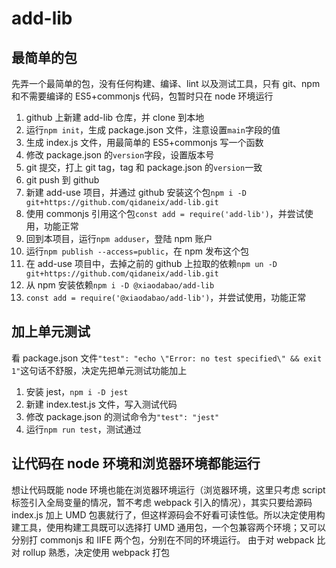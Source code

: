# add-lib

## 最简单的包

先弄一个最简单的包，没有任何构建、编译、lint 以及测试工具，只有 git、npm 和不需要编译的 ES5+commonjs 代码，包暂时只在 node 环境运行

1. github 上新建 add-lib 仓库，并 clone 到本地
2. 运行`npm init`，生成 package.json 文件，注意设置`main`字段的值
3. 生成 index.js 文件，用最简单的 ES5+commonjs 写一个函数
4. 修改 package.json 的`version`字段，设置版本号
5. git 提交，打上 git tag，tag 和 package.json 的`version`一致
6. git push 到 github
7. 新建 add-use 项目，并通过 github 安装这个包`npm i -D git+https://github.com/qidaneix/add-lib.git`
8. 使用 commonjs 引用这个包`const add = require('add-lib')`，并尝试使用，功能正常
9. 回到本项目，运行`npm adduser`，登陆 npm 账户
10. 运行`npm publish --access=public`，在 npm 发布这个包
11. 在 add-use 项目中，去掉之前的 github 上拉取的依赖`npm un -D git+https://github.com/qidaneix/add-lib.git`
12. 从 npm 安装依赖`npm i -D @xiaodabao/add-lib`
13. `const add = require('@xiaodabao/add-lib')`，并尝试使用，功能正常

## 加上单元测试

看 package.json 文件`"test": "echo \"Error: no test specified\" && exit 1"`这句话不舒服，决定先把单元测试功能加上

1. 安装 jest，`npm i -D jest`
2. 新建 index.test.js 文件，写入测试代码
3. 修改 package.json 的测试命令为`"test": "jest"`
4. 运行`npm run test`，测试通过

## 让代码在 node 环境和浏览器环境都能运行

想让代码既能 node 环境也能在浏览器环境运行（浏览器环境，这里只考虑 script 标签引入全局变量的情况，暂不考虑 webpack 引入的情况），其实只要给源码 index.js 加上 UMD 包裹就行了，但这样源码会不好看可读性低。所以决定使用构建工具，使用构建工具既可以选择打 UMD 通用包，一个包兼容两个环境；又可以分别打 commonjs 和 IIFE 两个包，分别在不同的环境运行。
由于对 webpack 比对 rollup 熟悉，决定使用 webpack 打包
